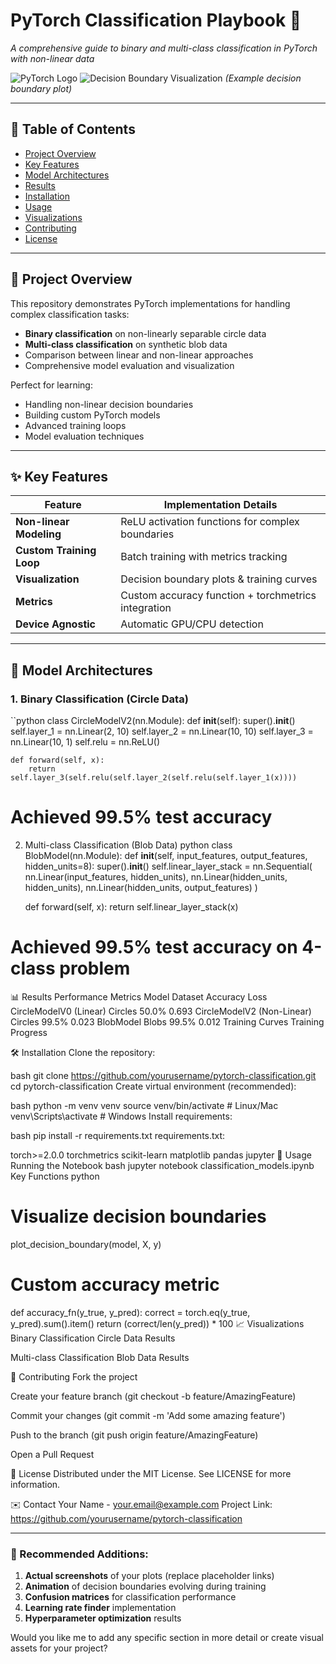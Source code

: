 # PyTorch Classification Playbook 🚀

*A comprehensive guide to binary and multi-class classification in PyTorch with non-linear data*

![PyTorch Logo](https://pytorch.org/assets/images/pytorch-logo.png)
![Decision Boundary Visualization](https://i.imgur.com/Jb4QZk9.png) *(Example decision boundary plot)*

---

## 📌 Table of Contents
- [Project Overview](#-project-overview)
- [Key Features](#-key-features)
- [Model Architectures](#-model-architectures)
- [Results](#-results)
- [Installation](#-installation)
- [Usage](#-usage)
- [Visualizations](#-visualizations)
- [Contributing](#-contributing)
- [License](#-license)

---

## 🎯 Project Overview

This repository demonstrates PyTorch implementations for handling complex classification tasks:
- **Binary classification** on non-linearly separable circle data
- **Multi-class classification** on synthetic blob data
- Comparison between linear and non-linear approaches
- Comprehensive model evaluation and visualization

Perfect for learning:
- Handling non-linear decision boundaries
- Building custom PyTorch models
- Advanced training loops
- Model evaluation techniques

---

## ✨ Key Features

| Feature | Implementation Details |
|---------|-----------------------|
| **Non-linear Modeling** | ReLU activation functions for complex boundaries |
| **Custom Training Loop** | Batch training with metrics tracking |
| **Visualization** | Decision boundary plots & training curves |
| **Metrics** | Custom accuracy function + torchmetrics integration |
| **Device Agnostic** | Automatic GPU/CPU detection |

---

## 🧠 Model Architectures

### 1. Binary Classification (Circle Data)
``python
class CircleModelV2(nn.Module):
    def __init__(self):
        super().__init__()
        self.layer_1 = nn.Linear(2, 10)
        self.layer_2 = nn.Linear(10, 10)
        self.layer_3 = nn.Linear(10, 1)
        self.relu = nn.ReLU()
        
    def forward(self, x):
        return self.layer_3(self.relu(self.layer_2(self.relu(self.layer_1(x))))

# Achieved 99.5% test accuracy
2. Multi-class Classification (Blob Data)
python
class BlobModel(nn.Module):
    def __init__(self, input_features, output_features, hidden_units=8):
        super().__init__()
        self.linear_layer_stack = nn.Sequential(
            nn.Linear(input_features, hidden_units),
            nn.Linear(hidden_units, hidden_units),
            nn.Linear(hidden_units, output_features)
        )
        
    def forward(self, x):
        return self.linear_layer_stack(x)

# Achieved 99.5% test accuracy on 4-class problem
📊 Results
Performance Metrics
Model	Dataset	Accuracy	Loss
CircleModelV0 (Linear)	Circles	50.0%	0.693
CircleModelV2 (Non-Linear)	Circles	99.5%	0.023
BlobModel	Blobs	99.5%	0.012
Training Curves
Training Progress

🛠 Installation
Clone the repository:

bash
git clone https://github.com/yourusername/pytorch-classification.git
cd pytorch-classification
Create virtual environment (recommended):

bash
python -m venv venv
source venv/bin/activate  # Linux/Mac
venv\Scripts\activate     # Windows
Install requirements:

bash
pip install -r requirements.txt
requirements.txt:

torch>=2.0.0
torchmetrics
scikit-learn
matplotlib
pandas
jupyter
🚀 Usage
Running the Notebook
bash
jupyter notebook classification_models.ipynb
Key Functions
python
# Visualize decision boundaries
plot_decision_boundary(model, X, y)

# Custom accuracy metric
def accuracy_fn(y_true, y_pred):
    correct = torch.eq(y_true, y_pred).sum().item()
    return (correct/len(y_pred)) * 100
📈 Visualizations
Binary Classification
Circle Data Results

Multi-class Classification
Blob Data Results

🤝 Contributing
Fork the project

Create your feature branch (git checkout -b feature/AmazingFeature)

Commit your changes (git commit -m 'Add some amazing feature')

Push to the branch (git push origin feature/AmazingFeature)

Open a Pull Request

📜 License
Distributed under the MIT License. See LICENSE for more information.

✉️ Contact
Your Name - your.email@example.com
Project Link: https://github.com/yourusername/pytorch-classification


---

### 🎨 Recommended Additions:
1. **Actual screenshots** of your plots (replace placeholder links)
2. **Animation** of decision boundaries evolving during training
3. **Confusion matrices** for classification performance
4. **Learning rate finder** implementation
5. **Hyperparameter optimization** results

Would you like me to add any specific section in more detail or create visual assets for your project?
